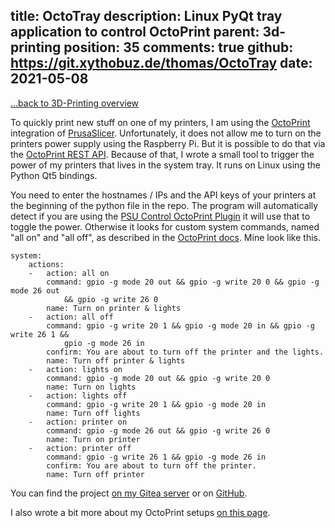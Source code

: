 title: OctoTray
description: Linux PyQt tray application to control OctoPrint
parent: 3d-printing
position: 35
comments: true
github: https://git.xythobuz.de/thomas/OctoTray
date: 2021-05-08
---

<span class="listdesc">[...back to 3D-Printing overview](3d-printing.html)</span>

To quickly print new stuff on one of my printers, I am using the [OctoPrint](https://octoprint.org) integration of [PrusaSlicer](https://github.com/prusa3d/PrusaSlicer).
Unfortunately, it does not allow me to turn on the printers power supply using the Raspberry Pi.
But it is possible to do that via the [OctoPrint REST API](https://docs.octoprint.org/en/master/api/index.html).
Because of that, I wrote a small tool to trigger the power of my printers that lives in the system tray.
It runs on Linux using the Python Qt5 bindings.

<!--%
lightgallery([
    [ "img/octotray_1.png", "Screenshot of first OctoTray version" ]
])
%-->

You need to enter the hostnames / IPs and the API keys of your printers at the beginning of the python file in the repo.
The program will automatically detect if you are using the [PSU Control OctoPrint Plugin](https://plugins.octoprint.org/plugins/psucontrol/) it will use that to toggle the power.
Otherwise it looks for custom system commands, named "all on" and "all off", as described in the [OctoPrint docs](https://docs.octoprint.org/en/master/configuration/config_yaml.html#system).
Mine look like this.

    system:
        actions:
        -   action: all on
            command: gpio -g mode 20 out && gpio -g write 20 0 && gpio -g mode 26 out
                && gpio -g write 26 0
            name: Turn on printer & lights
        -   action: all off
            command: gpio -g write 20 1 && gpio -g mode 20 in && gpio -g write 26 1 &&
                gpio -g mode 26 in
            confirm: You are about to turn off the printer and the lights.
            name: Turn off printer & lights
        -   action: lights on
            command: gpio -g mode 20 out && gpio -g write 20 0
            name: Turn on lights
        -   action: lights off
            command: gpio -g write 20 1 && gpio -g mode 20 in
            name: Turn off lights
        -   action: printer on
            command: gpio -g mode 26 out && gpio -g write 26 0
            name: Turn on printer
        -   action: printer off
            command: gpio -g write 26 1 && gpio -g mode 26 in
            confirm: You are about to turn off the printer.
            name: Turn off printer

You can find the project [on my Gitea server](https://git.xythobuz.de/thomas/OctoTray) or on [GitHub](https://github.com/xythobuz/OctoTray).

I also wrote a bit more about my OctoPrint setups [on this page](octoprint.html).
